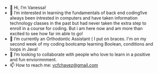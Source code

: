 - 👋 Hi, I’m Vanessa!
- 👀 I’m interested in learning the fundamentals of back end coding!Ive always been intrested in computers and have taken information technology classes in the past but had never taken the extra step to enroll in a course for coding. But i am here now and am more than excited to see how far im able to go!
- 🌱 I’m currently an Orthodontic Assistant ( I put on braces. I'm on my second week of my coding bootcamp learning Boolean, conditions and loops in Java!
- 💞️ I’m looking to collaborate with people who love to learn in a positive and fun enviormnment. 
- 📫 How to reach me: vcfchavez@gmail.com

<!---
vcfchavez/vcfchavez is a ✨ special ✨ repository because its `README.md` (this file) appears on your GitHub profile.
You can click the Preview link to take a look at your changes.
--->
